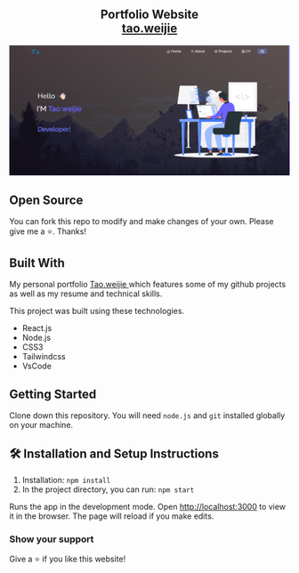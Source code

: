 <h2 align="center">
  Portfolio Website<br/>
  <a href="http://soumya-jit.tech/" target="_blank">tao.weijie</a>
</h2>
<div align="center">
  <img alt="Demo" src="Images/readme.png" />
</div>

## Open Source

You can fork this repo to modify and make changes of your own. Please give me a ⭐. Thanks!

## Built With

<div>My personal portfolio <a href="" target="_blue">Tao.weijie </a> which features some of my github projects as well as my resume and technical skills.<br/> </div>

This project was built using these technologies.

- React.js
- Node.js
- CSS3
- Tailwindcss
- VsCode

## Getting Started

Clone down this repository. You will need `node.js` and `git` installed globally on your machine.

## 🛠 Installation and Setup Instructions

1. Installation: `npm install`
2. In the project directory, you can run: `npm start`

Runs the app in the development mode.
Open [http://localhost:3000](http://localhost:3000) to view it in the browser.
The page will reload if you make edits.

### Show your support

Give a ⭐ if you like this website!
